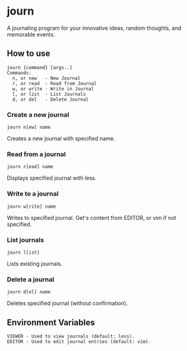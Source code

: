 # journ

A journaling program for your innovative ideas, random thoughts, and memorable events.

## How to use
```
journ {command} [args..]
Commands:
  n, or new   - New Journal
  r, or read  - Read from Journal
  w, or write - Write in Journal
  l, or list  - List Journals
  d, or del   - Delete Journal
``` 

### Create a new journal
```
journ n[ew] name
```
Creates a new journal with specified name.

### Read from a journal
```
journ r[ead] name
```
Displays specified journal with less.

### Write to a journal
```
journ w[rite] name
```
Writes to specified journal. Get's content from EDITOR, or vim if not specified.

### List journals
```
journ l[ist]
```
Lists existing journals.

### Delete a journal
```
journ d[el] name
```
Deletes specified journal (without confirmation).

## Environment Variables

```
VIEWER - Used to view journals (default: less).
EDITOR - Used to edit journal entries (default: vim).
```
